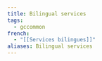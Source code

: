 ```yaml
---
title: Bilingual services
tags:
  - gccommon
french:
  - "[[Services bilingues]]"
aliases: Bilingual services
---
```

